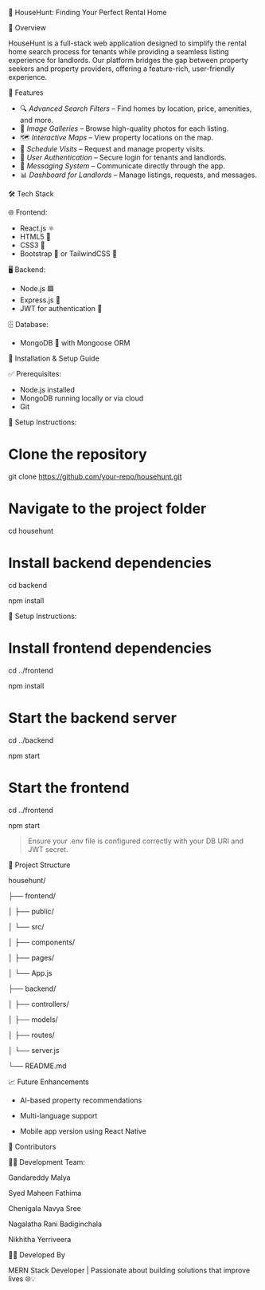 🏡 HouseHunt: Finding Your Perfect Rental Home


 📘 Overview


HouseHunt is a full-stack web application designed to simplify the rental home search process for tenants while providing a seamless listing experience for landlords. Our platform bridges the gap between property seekers and property providers, offering a feature-rich, user-friendly experience.



 🚀 Features


- 🔍 *Advanced Search Filters* – Find homes by location, price, amenities, and more.
- 📸 *Image Galleries* – Browse high-quality photos for each listing.
- 🗺 *Interactive Maps* – View property locations on the map.
- 📅 *Schedule Visits* – Request and manage property visits.
- 🔐 *User Authentication* – Secure login for tenants and landlords.
- 📩 *Messaging System* – Communicate directly through the app.
- 📊 *Dashboard for Landlords* – Manage listings, requests, and messages.




 🛠 Tech Stack


 🌐 Frontend:
 
- React.js ⚛
- HTML5 🧱
- CSS3 🎨
- Bootstrap 💄 or TailwindCSS 💨


🖥 Backend:

- Node.js 🟩
- Express.js 🚂
- JWT for authentication 🔐


🗄 Database:

- MongoDB 🍃 with Mongoose ORM




 🧪 Installation & Setup Guide
 

 ✅ Prerequisites:
 
- Node.js installed
- MongoDB running locally or via cloud
- Git


  
🔧 Setup Instructions:


 # Clone the repository
 
git clone https://github.com/your-repo/househunt.git

# Navigate to the project folder

cd househunt

# Install backend dependencies

cd backend

npm install

🔧 Setup Instructions:

# Install frontend dependencies

cd ../frontend

npm install

# Start the backend server

cd ../backend

npm start

# Start the frontend

cd ../frontend

npm start

> Ensure your .env file is configured correctly with your DB URI and JWT secret.


📂 Project Structure


househunt/

├── frontend/

│   ├── public/

│   └── src/

│       ├── components/

│       ├── pages/

│       └── App.js

├── backend/

│   ├── controllers/

│   ├── models/

│   ├── routes/

│   └── server.js

└── README.md




📈 Future Enhancements


- AI-based property recommendations

- Multi-language support

- Mobile app version using React Native




🤝 Contributors


👨‍💻 Development Team:


 Gandareddy Malya

 Syed Maheen Fathima

 Chenigala Navya Sree

 Nagalatha Rani Badiginchala

 Nikhitha Yerriveera




👨‍🎓 Developed By

MERN Stack Developer | Passionate about building solutions that improve lives 🌐💡



